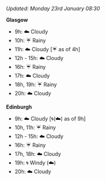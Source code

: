 *Updated: Monday 23rd January 08:30*

**Glasgow**

* 9h: :cloud: Cloudy
* 10h: :umbrella: Rainy
* 11h: :cloud: Cloudy [:umbrella: as of 4h]
* 12h - 15h: :cloud: Cloudy
* 16h: :umbrella: Rainy
* 17h: :cloud: Cloudy
* 18h, 19h: :umbrella: Rainy
* 20h: :cloud: Cloudy

**Edinburgh**

* 9h: :cloud: Cloudy [:cyclone:(:cloud:) as of 9h]
* 10h, 11h: :umbrella: Rainy
* 12h - 15h: :cloud: Cloudy
* 16h: :umbrella: Rainy
* 17h, 18h: :cloud: Cloudy
* 19h: :cyclone: Windy (:cloud:)
* 20h: :cloud: Cloudy
